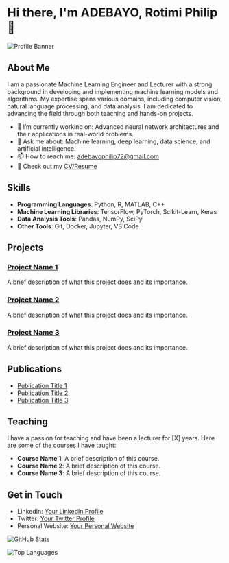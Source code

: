# Hi there, I'm ADEBAYO, Rotimi Philip 👋

![Profile Banner](https://your-banner-image-url.com)

## About Me

I am a passionate Machine Learning Engineer and Lecturer with a strong background in developing and implementing machine learning models and algorithms. My expertise spans various domains, including computer vision, natural language processing, and data analysis. I am dedicated to advancing the field through both teaching and hands-on projects.

- 🌱 I’m currently working on: Advanced neural network architectures and their applications in real-world problems.
- 💬 Ask me about: Machine learning, deep learning, data science, and artificial intelligence.
- 📫 How to reach me: [adebayophilip72@gmail.com](mailto:adebayophilip72@gmail.com)
- 📝 Check out my [CV/Resume](https://your-cv-link.com)

## Skills

- **Programming Languages**: Python, R, MATLAB, C++
- **Machine Learning Libraries**: TensorFlow, PyTorch, Scikit-Learn, Keras
- **Data Analysis Tools**: Pandas, NumPy, SciPy
- **Other Tools**: Git, Docker, Jupyter, VS Code

## Projects

### [Project Name 1](https://github.com/yourusername/project1)
A brief description of what this project does and its importance.

### [Project Name 2](https://github.com/yourusername/project2)
A brief description of what this project does and its importance.

### [Project Name 3](https://github.com/yourusername/project3)
A brief description of what this project does and its importance.

## Publications

- [Publication Title 1](https://link-to-publication1.com)
- [Publication Title 2](https://link-to-publication2.com)
- [Publication Title 3](https://link-to-publication3.com)

## Teaching

I have a passion for teaching and have been a lecturer for [X] years. Here are some of the courses I have taught:

- **Course Name 1**: A brief description of this course.
- **Course Name 2**: A brief description of this course.
- **Course Name 3**: A brief description of this course.

## Get in Touch

- LinkedIn: [Your LinkedIn Profile](https://linkedin.com/in/yourprofile)
- Twitter: [Your Twitter Profile](https://twitter.com/yourprofile)
- Personal Website: [Your Personal Website](https://yourwebsite.com)

![GitHub Stats](https://github-readme-stats.vercel.app/api?username=yourusername&show_icons=true&theme=radical)

![Top Languages](https://github-readme-stats.vercel.app/api/top-langs/?username=yourusername&layout=compact&theme=radical)
